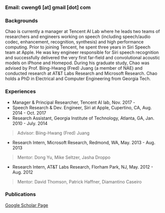 

### Email: cweng6 [at] gmail [dot] com

### Backgrounds

Chao is currently a manager at Tencent AI Lab where he leads two teams of researchers and engineers working on speech (including speech/audio codec, enhancement, recognition, synthesis) and high performance computing. Prior to joining Tencent, he spent three years in Siri Speech team at Apple. He was key engineer responsible for Siri speech recognition and successfully delivered the very first far-field and convolutional acoustic models on iPhone and Homepod. During his graduate study, Chao was advised by Prof. Biing-Hwang (Fred) Juang (a member of NAE) and conducted research at AT&T Labs Research and Microsoft Research. Chao holds a PhD in Electrical and Computer Engineering from Georgia Tech.

### Experiences 

- Manager & Principal Researcher, Tencent AI lab, Nov. 2017 - 
- Speech Research & Dev. Engineer, Siri at Apple, Cupertino, CA, Aug. 2014 - Oct. 2017
- Research Assistant, Georgia Institute of Technology, Atlanta, GA,  Jan. 2010 - July. 2014
> Advisor: Biing-Hwang (Fred) Juang
- Research Intern, Microsoft Research, Redmond, WA,  May. 2013 - Aug. 2013
> Mentor: Dong Yu, Mike Seltzer, Jasha Droppo
- Research Intern, AT&T Labs Research, Florham Park, NJ,  May. 2012 - Aug. 2012
> Mentor: David Thomson, Patrick Haffner, Diamantino Caseiro

### Publications

[Google Scholar Page](https://scholar.google.com/citations?user=pRA19-8AAAAJ&hl=en)  

